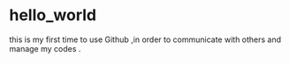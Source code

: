 # hello_world
this is my first time to use Github ,in order to communicate with others and manage my codes .
